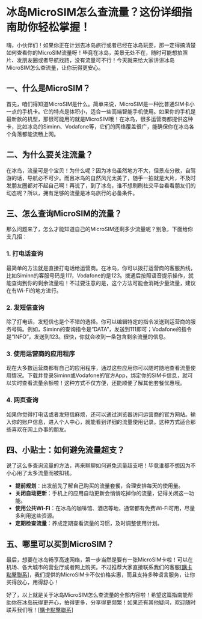 # 冰岛MicroSIM怎么查流量？这份详细指南助你轻松掌握！

嗨，小伙伴们！如果你正在计划去冰岛旅行或者已经在冰岛玩耍，那一定得搞清楚如何查看你的MicroSIM流量呀！毕竟在冰岛，美景无处不在，随时可能想拍照片、发朋友圈或者导航找路，没有流量可不行！今天就来给大家讲讲冰岛MicroSIM怎么查流量，让你玩得更安心。

## 一、什么是MicroSIM？

首先，咱们得知道MicroSIM是什么。简单来说，MicroSIM是一种比普通SIM卡小一点的手机卡。它的特点是体积小，适合一些高端智能手机使用。如果你的手机是最新款的机型，那很可能用的就是MicroSIM哦！在冰岛，很多运营商都提供这种卡，比如冰岛的Siminn、Vodafone等，它们的网络覆盖很广，能确保你在冰岛各个角落都能流畅上网。

## 二、为什么要关注流量？

在冰岛，流量可是个宝贝！为什么呢？因为冰岛虽然地方不大，但景点分散，自驾游的话，导航必不可少。而且冰岛的自然风光太美了，随手一拍就是大片，不及时发朋友圈都对不起自己啊！再说了，到了冰岛，谁不想刷刷社交平台看看朋友们的动态呢？所以，拥有足够的流量是冰岛旅行的必备条件。

## 三、怎么查询MicroSIM的流量？

那么问题来了，怎么才能知道自己的MicroSIM还剩多少流量呢？别急，下面给你支几招：

### 1. 打电话查询

最简单的方法就是直接打电话给运营商。在冰岛，你可以拨打运营商的客服热线，比如Siminn的客服号码是*111*，Vodafone的是*123*。拨通后按照语音提示操作，就能查询到你的剩余流量啦！不过要注意的是，这个方法可能会消耗少量流量，建议在有Wi-Fi的地方进行。

### 2. 发短信查询

除了打电话，发短信也是个不错的选择。你可以编辑特定的指令发送到运营商的服务号码。例如，Siminn的查询指令是“DATA”，发送到111即可；Vodafone的指令是“INFO”，发送到123。很快，你就会收到一条包含剩余流量的信息。

### 3. 使用运营商的应用程序

现在大多数运营商都有自己的应用程序，通过这些应用你可以随时随地查看流量使用情况。下载并登录Siminn或Vodafone的官方App，绑定你的SIM卡信息，就可以实时查看流量余额啦！这种方式不仅方便，还能顺便了解其他套餐优惠哦。

### 4. 网页查询

如果你觉得打电话或者发短信麻烦，还可以通过浏览器访问运营商的官方网站。输入你的账户信息，进入个人中心，就能看到详细的流量使用记录。这种方式适合那些喜欢在网上办事的朋友。

## 四、小贴士：如何避免流量超支？

说了这么多查询流量的方法，再来聊聊如何避免流量超支吧！毕竟谁都不想因为不小心用了太多流量而被扣钱。

- **提前规划**：出发前先了解自己购买的流量套餐，合理安排每天的使用量。
- **关闭自动更新**：手机上的应用自动更新会悄悄吃掉你的流量，记得关闭这一功能。
- **使用公共Wi-Fi**：在冰岛的咖啡馆、酒店等地，通常都有免费Wi-Fi可用，尽量多利用这些资源。
- **定期检查流量**：养成定期查看流量的习惯，及时调整使用计划。

## 五、哪里可以买到MicroSIM？

最后，想要在冰岛畅享高速网络，第一步当然是要有一张MicroSIM卡啦！可以在机场、各大城市的营业厅或者网上购买。不过推荐大家直接联系我们的客服[[購卡點擊聯系](https://t.me/s/esim1088)]，我们提供的MicroSIM卡不仅价格实惠，而且支持多种语言服务，让你买得放心，用得舒心！

好了，以上就是关于冰岛MicroSIM怎么查流量的全部内容啦！希望这篇指南能帮助你在冰岛玩得更开心，拍得更多，分享得更频繁！如果还有其他疑问，欢迎随时联系我们哦！[[購卡點擊聯系](https://t.me/s/esim1088)]